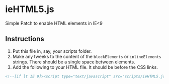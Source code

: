 ieHTML5.js
==========

Simple Patch to enable HTML elements in IE<9
	
Instructions
------------

1. Put this file in, say, your scripts folder.
2. Make any tweeks to the content of the `blockElements` or `inlineElements` strings. There should be a single space between elements.
3. Add the following to your HTML file. It should be before the CSS links.

```html
<!--[if lt IE 9]><script type="text/javascript" src="scripts/ieHTML5.js"></script><![endif]-->
```
